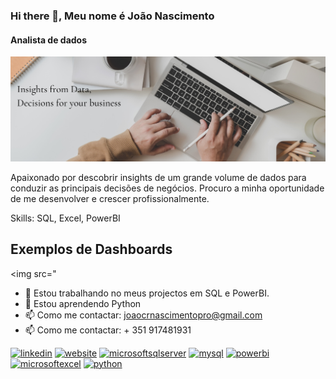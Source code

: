 ### Hi there 👋, Meu nome é João Nascimento
#### Analista de dados
![Analista de dados](https://github.com/Kiroga26/kiroga26/blob/main/Insights%20from%20Data%2C%20Decisions%20for%20your%20business.png)

Apaixonado por descobrir insights de um grande volume de dados para conduzir as principais decisões de negócios.
Procuro a minha oportunidade de me desenvolver e crescer profissionalmente.

Skills: SQL, Excel, PowerBI

## Exemplos de Dashboards
<img src="

- 🔭 Estou trabalhando no meus projectos em SQL e PowerBI. 
- 🌱 Estou aprendendo Python 
- 📫 Como me contactar: joaocrnascimentopro@gmail.com 
- 📫 Como me contactar: + 351 917481931

[<img src='https://cdn.jsdelivr.net/npm/simple-icons@3.0.1/icons/linkedin.svg' alt='linkedin' height='40'>](https://www.linkedin.com/in/https://www.linkedin.com/in/joaocrnascimento//)  [<img src='https://cdn.jsdelivr.net/npm/simple-icons@3.0.1/icons/icloud.svg' alt='website' height='40'>](datascienceportfol.io/JoaoNascimento)  [<img src='https://cdn.jsdelivr.net/npm/simple-icons@3.0.1/icons/microsoftsqlserver.svg' alt='microsoftsqlserver' height='40'>](https://www.google.com/imgres?imgurl=https%3A%2F%2Fe7.pngegg.com%2Fpngimages%2F1%2F866%2Fpng-clipart-microsoft-sql-server-sql-server-management-studio-computer-servers-microsoft-angle-text.png&tbnid=vn6-3NfKI-r1gM&vet=12ahUKEwj286KYxpD_AhVgvicCHUhIDGQQMygBegUIARC-AQ..i&imgrefurl=https%3A%2F%2Fwww.pngegg.com%2Fen%2Fpng-yqflh&docid=aW0PpimFTIYCyM&w=900&h=512&q=ssms%20icon&hl=pt-PT&ved=2ahUKEwj286KYxpD_AhVgvicCHUhIDGQQMygBegUIARC-AQ)  [<img src='https://cdn.jsdelivr.net/npm/simple-icons@3.0.1/icons/mysql.svg' alt='mysql' height='40'>](https://www.google.com/imgres?imgurl=https%3A%2F%2Fe7.pngegg.com%2Fpngimages%2F747%2F798%2Fpng-clipart-mysql-mysql.png&tbnid=_gJyQWbgWr-xHM&vet=12ahUKEwifyYXWxpD_AhXrpycCHcIkDdsQMygDegUIARDBAQ..i&imgrefurl=https%3A%2F%2Fwww.pngegg.com%2Fpt%2Fsearch%3Fq%3Dmysql&docid=xOu6nbbb1e0cQM&w=900&h=900&q=mysql%20icon%20png&hl=pt-PT&ved=2ahUKEwifyYXWxpD_AhXrpycCHcIkDdsQMygDegUIARDBAQ)  [<img src='https://cdn.jsdelivr.net/npm/simple-icons@3.0.1/icons/powerbi.svg' alt='powerbi' height='40'>](https://www.google.com/imgres?imgurl=https%3A%2F%2Fe7.pngegg.com%2Fpngimages%2F327%2F384%2Fpng-clipart-power-bi-business-intelligence-microsoft-azure-microsoft-dynamics-cloud-computing-cloud-computing-angle-text.png&tbnid=JTrdnOUflByIpM&vet=12ahUKEwjqsL_JxpD_AhWamycCHRFnC5gQMygIegUIARC3AQ..i&imgrefurl=https%3A%2F%2Fwww.pngegg.com%2Fen%2Fpng-bgiin&docid=CXWvmm6Y5gwveM&w=900&h=892&q=powerbi%20icon%20png&hl=pt-PT&ved=2ahUKEwjqsL_JxpD_AhWamycCHRFnC5gQMygIegUIARC3AQ)  [<img src='https://cdn.jsdelivr.net/npm/simple-icons@3.0.1/icons/microsoftexcel.svg' alt='microsoftexcel' height='40'>](https://www.google.com/imgres?imgurl=https%3A%2F%2Ffreebiehive.com%2Fwp-content%2Fuploads%2F2022%2F04%2FMicrosoft-Excel-Icon-PNG.jpg&tbnid=ioDdP9pKZLvoTM&vet=12ahUKEwjh-6DkxpD_AhUFpicCHTRiCxoQMygBegUIARC6AQ..i&imgrefurl=https%3A%2F%2Ffreebiehive.com%2Fmicrosoft-excel-icon-png%2F&docid=nY1-72xGh10JeM&w=850&h=530&q=excel%20icon%20png&hl=pt-PT&ved=2ahUKEwjh-6DkxpD_AhUFpicCHTRiCxoQMygBegUIARC6AQ)  [<img src='https://cdn.jsdelivr.net/npm/simple-icons@3.0.1/icons/python.svg' alt='python' height='40'>](https://www.google.com/imgres?imgurl=https%3A%2F%2Fimage.pngaaa.com%2F282%2F619282-middle.png&tbnid=qQv1K_Ofl805cM&vet=12ahUKEwi2zJ3vxpD_AhWEmicCHTGuCqEQMygDegUIARCvAQ..i&imgrefurl=https%3A%2F%2Fwww.pngaaa.com%2Fdetail%2F619282&docid=k3wum8DCO9tH_M&w=900&h=539&q=python%20icon%20png&hl=pt-PT&ved=2ahUKEwi2zJ3vxpD_AhWEmicCHTGuCqEQMygDegUIARCvAQ)  

